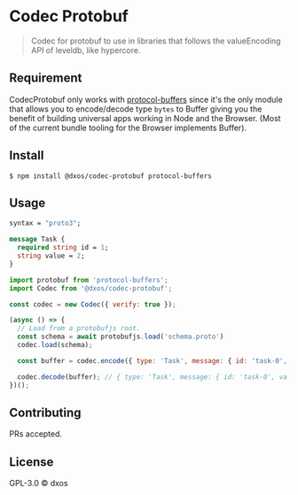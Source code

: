 # Codec Protobuf

> Codec for protobuf to use in libraries that follows the valueEncoding API of leveldb, like hypercore.

## Requirement

CodecProtobuf only works with [protocol-buffers](https://github.com/mafintosh/protocol-buffers) since it's
the only module that allows you to encode/decode type `bytes` to Buffer giving you the benefit of building universal apps working in Node
and the Browser. (Most of the current bundle tooling for the Browser implements Buffer).

## Install

```
$ npm install @dxos/codec-protobuf protocol-buffers
```

## Usage

```protobuf
syntax = "proto3";

message Task {
  required string id = 1;
  string value = 2;
}
```

```javascript
import protobuf from 'protocol-buffers';
import Codec from '@dxos/codec-protobuf';

const codec = new Codec({ verify: true });

(async () => {
  // Load from a protobufjs root.
  const schema = await protobufjs.load('schema.proto')
  codec.load(schema);

  const buffer = codec.encode({ type: 'Task', message: { id: 'task-0', value: 'test' } });

  codec.decode(buffer); // { type: 'Task', message: { id: 'task-0', value: 'test' } }
})();
```

## Contributing

PRs accepted.

## License

GPL-3.0 © dxos
